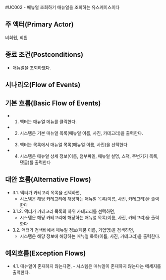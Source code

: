 #UC002 - 매뉴얼 조회하기
매뉴얼을 조회하는 유스케이스이다

## 주 액터(Primary Actor)
비회원, 회원

## 종료 조건(Postconditions)
- 매뉴얼을 조회하였다.

## 시나리오(Flow of Events)

## 기본 흐름(Basic Flow of Events)
- 1. 액터는 매뉴얼 메뉴를 클릭한다.
- 2. 시스템은 기본 매뉴얼 목록(매뉴얼 이름, 사진, 카테고리)을 출력한다.
- 3. 액터는 목록에서 매뉴얼 목록(매뉴얼 이름, 사진)을 선택한다
- 4. 시스템은 매뉴얼 상세 정보(이름, 첨부파일, 매뉴얼 설명, 스팩, 주변기기 목록, 댓글)를 출력한다

## 대안 흐름(Alternative Flows)
- 3.1. 액터가 카테고리 목록을 선택하면,
    - 시스템은 해당 카테고리에 해당하는 매뉴얼 목록(이름, 사진, 카테고리)을 출력한다
- 3.1.2. 액터가 카테고리 목록의 하위 카테고리를 선택하면,
    - 시스템은 해당 카테고리에 해당하는 매뉴얼 목록(이름, 사진, 카테고리)을 출력한다 
- 3.2. 액터가 검색바에서 매뉴얼 정보(제품 이름, 기업명)을 검색하면,
    - 시스템은 해당 정보에 해당하는 매뉴얼 목록(이름, 사진, 카테고리)을 출력한다.

## 예외흐름(Exception Flows)
- 4.1. 매뉴얼이 존재하지 않는다면,
      - 시스템은 매뉴얼이 존재하지 않는다는 메세지를 출력한다.
